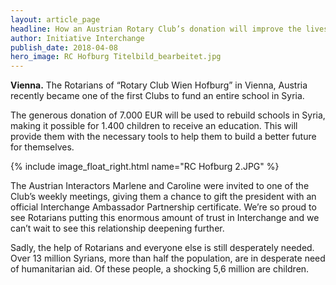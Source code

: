 ```yaml
---
layout: article_page
headline: How an Austrian Rotary Club’s donation will improve the lives of 1.400 children
author: Initiative Interchange
publish_date: 2018-04-08
hero_image: RC Hofburg Titelbild_bearbeitet.jpg
---
```


**Vienna.** The Rotarians of “Rotary Club Wien Hofburg” in Vienna, Austria recently became one of the first Clubs to fund an entire school in Syria.

The generous donation of 7.000 EUR will be used to rebuild schools in Syria, making it possible for 1.400 children to receive an education. This will provide them with the necessary tools to help them to build a better future for themselves.

{% include image_float_right.html name="RC Hofburg 2.JPG" %}

The Austrian Interactors Marlene and Caroline were invited to one of the Club’s weekly meetings, giving them a chance to gift the president with an official Interchange Ambassador Partnership certificate. We’re so proud to see Rotarians putting this enormous amount of trust in Interchange and we can’t wait to see this relationship deepening further.

Sadly, the help of Rotarians and everyone else is still desperately needed. Over 13 million Syrians, more than half the population, are in desperate need of humanitarian aid. Of these people, a shocking 5,6 million are children. 